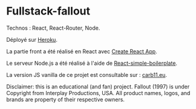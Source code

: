 # Fullstack-fallout



Technos :  React, React-Router, Node.

Déployé sur [Heroku](https://fullstack-fallout.herokuapp.com/).

La partie front a été réalisé en React avec [Create React App](https://github.com/facebookincubator/create-react-app).

Le serveur Node.js a été réalisé à l'aide de [React-simple-boilerplate](https://github.com/andela-kadeniyi/react-simple-boilerplate/).

La version JS vanilla de ce projet est consultable sur : [carb11.eu](http://carb11.eu/fallout/).

Disclaimer: this is an educational (and fan) project. Fallout (1997) is under Copyright from Interplay Productions, USA. All product names, logos, and brands are property of their respective owners.
 